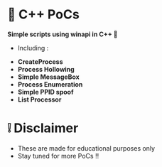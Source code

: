 # 👾 C++ PoCs
**Simple scripts using winapi in C++ 🤌**

* Including :
- **CreateProcess**
- **Process Hollowing**
- **Simple MessageBox**
- **Process Enumeration**
- **Simple PPID spoof**
- **List Processor**

# ❕ Disclaimer 
- These are made for educational purposes only
- Stay tuned for more PoCs ‼️
